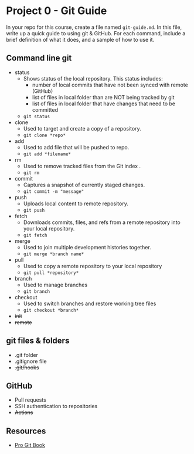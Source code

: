 # Project 0 - Git Guide

In your repo for this course, create a file named `git-guide.md`. In this file, write up a quick guide to using git & GitHub. For each command, include a brief definition of what it does, and a sample of how to use it.

## Command line git

- status
  - Shows status of the local repository. This status includes:
    - number of local commits that have not been synced with remote (GitHub)
    - list of files in local folder than are NOT being tracked by git
    - list of files in local folder that have changes that need to be committed
  - `git status`
- clone
  - Used to target and create a copy of a repository.
  - `git clone *repo*`
- add
  - Used to add file that will be pushed to repo.
  - `git add *filename*` 
- rm
  - Used to remove tracked files from the Git index  .
  - `git rm`
- commit
  - Captures a snapshot of currently staged changes.
  -  `git commit -m "message"` 
- push
  - Uploads local content to remote repository.
  - `git push`  
- fetch
  - Downloads commits, files, and refs from a remote repository into your local repository.
  -  `git fetch` 
- merge
  - Used to join multiple development histories together.
  - `git merge *branch name*`
- pull
  - Used to copy a remote repository to your local repository
  - `git pull *repository*`
- branch
  - Used to manage branches
  - `git branch`
- checkout
  - Used to switch branches and restore working tree files
  - `git checkout *branch*`
- ~~init~~
- ~~remote~~

## git files & folders

- .git folder
- .gitignore file
- ~~.git/hooks~~

## GitHub

- Pull requests
- SSH authentication to repositories
- ~~Actions~~

## Resources

- [Pro Git Book](https://git-scm.com/book/en/v2)
